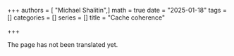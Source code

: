 +++
authors = [ "Michael Shalitin",]
math = true
date = "2025-01-18"
tags = []
categories = []
series = []
title = "Cache coherence"

+++

The page has not been translated yet.